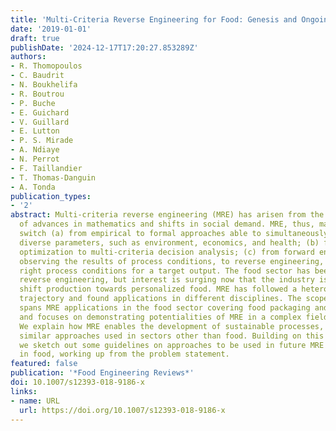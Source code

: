 ```yaml
---
title: 'Multi-Criteria Reverse Engineering for Food: Genesis and Ongoing Advances'
date: '2019-01-01'
draft: true
publishDate: '2024-12-17T17:20:27.853289Z'
authors:
- R. Thomopoulos
- C. Baudrit
- N. Boukhelifa
- R. Boutrou
- P. Buche
- E. Guichard
- V. Guillard
- E. Lutton
- P. S. Mirade
- A. Ndiaye
- N. Perrot
- F. Taillandier
- T. Thomas-Danguin
- A. Tonda
publication_types:
- '2'
abstract: Multi-criteria reverse engineering (MRE) has arisen from the cross-fertilization
  of advances in mathematics and shifts in social demand. MRE, thus, marks a progressive
  switch (a) from empirical to formal approaches able to simultaneously factor in
  diverse parameters, such as environment, economics, and health; (b) from mono-criterion
  optimization to multi-criteria decision analysis; (c) from forward engineering,
  observing the results of process conditions, to reverse engineering, selecting the
  right process conditions for a target output. The food sector has been slow to adopt
  reverse engineering, but interest is surging now that the industry is looking to
  shift production towards personalized food. MRE has followed a heterogeneous development
  trajectory and found applications in different disciplines. The scope of this review
  spans MRE applications in the food sector covering food packaging and food consumption
  and focuses on demonstrating potentialities of MRE in a complex field like food.
  We explain how MRE enables the development of sustainable processes, looking at
  similar approaches used in sectors other than food. Building on this extensive review,
  we sketch out some guidelines on approaches to be used in future MRE applications
  in food, working up from the problem statement.
featured: false
publication: '*Food Engineering Reviews*'
doi: 10.1007/s12393-018-9186-x
links:
- name: URL
  url: https://doi.org/10.1007/s12393-018-9186-x
---
```


